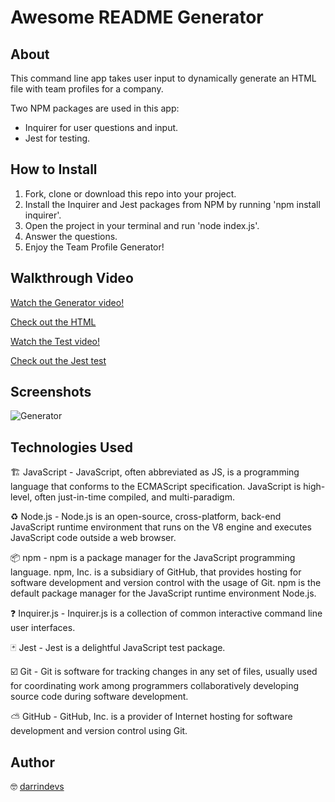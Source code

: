 # Awesome README Generator

## About

This command line app takes user input to dynamically generate an HTML file with team profiles for a company. 

Two NPM packages are used in this app:

- Inquirer for user questions and input.
- Jest for testing. 

## How to Install

1. Fork, clone or download this repo into your project. 
2. Install the Inquirer and Jest packages from NPM by running 'npm install inquirer'.
3. Open the project in your terminal and run 'node index.js'.
4. Answer the questions. 
5. Enjoy the Team Profile Generator! 


## Walkthrough Video

[Watch the Generator video!](https://vimeo.com/538958935)

[Check out the HTML](https://www.dropbox.com/s/oh7keejzcaa2k0g/team.html?dl=0)

[Watch the Test video!](https://vimeo.com/538977696)

[Check out the Jest test](https://zno.s3-us-west-1.amazonaws.com/jest.png)


## Screenshots

![Generator](https://zno.s3-us-west-1.amazonaws.com/Team-Profile-Generator.png)




## Technologies Used

🏗 JavaScript - JavaScript, often abbreviated as JS, is a programming language that conforms to the ECMAScript specification. JavaScript is high-level, often just-in-time compiled, and multi-paradigm.

♻️ Node.js - Node.js is an open-source, cross-platform, back-end JavaScript runtime environment that runs on the V8 engine and executes JavaScript code outside a web browser.

📦 npm - npm is a package manager for the JavaScript programming language. npm, Inc. is a subsidiary of GitHub, that provides hosting for software development and version control with the usage of Git. npm is the default package manager for the JavaScript runtime environment Node.js.

❓ Inquirer.js - Inquirer.js is a collection of common interactive command line user interfaces.

🃏 Jest - Jest is a delightful JavaScript test package. 

☑️ Git - Git is software for tracking changes in any set of files, usually used for coordinating work among programmers collaboratively developing source code during software development.

⛅️ GitHub - GitHub, Inc. is a provider of Internet hosting for software development and version control using Git.


## Author

🤓 [darrindevs](https://github.com/darrindevs)



